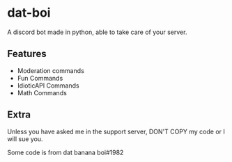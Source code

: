 # dat-boi
A discord bot made in python, able to take care of your server.



## Features

* Moderation commands
* Fun Commands
* IdioticAPI Commands
* Math Commands 


## Extra
Unless you have asked me in the support server, DON'T COPY my code or I will sue you. 



Some code is from dat banana boi#1982
